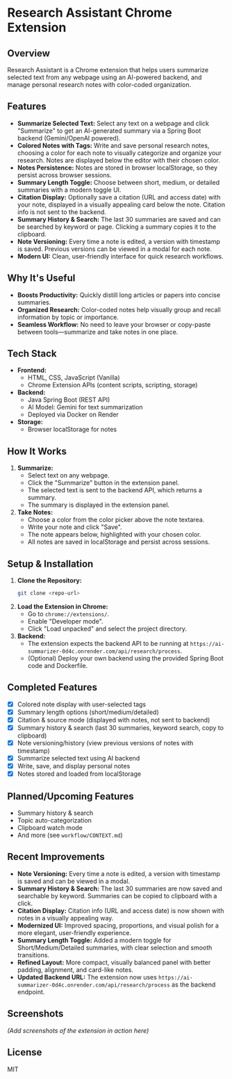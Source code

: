 # Research Assistant Chrome Extension

## Overview
Research Assistant is a Chrome extension that helps users summarize selected text from any webpage using an AI-powered backend, and manage personal research notes with color-coded organization.

## Features
- **Summarize Selected Text:** Select any text on a webpage and click "Summarize" to get an AI-generated summary via a Spring Boot backend (Gemini/OpenAI powered).
- **Colored Notes with Tags:** Write and save personal research notes, choosing a color for each note to visually categorize and organize your research. Notes are displayed below the editor with their chosen color.
- **Notes Persistence:** Notes are stored in browser localStorage, so they persist across browser sessions.
- **Summary Length Toggle:** Choose between short, medium, or detailed summaries with a modern toggle UI.
- **Citation Display:** Optionally save a citation (URL and access date) with your note, displayed in a visually appealing card below the note. Citation info is not sent to the backend.
- **Summary History & Search:** The last 30 summaries are saved and can be searched by keyword or page. Clicking a summary copies it to the clipboard.
- **Note Versioning:** Every time a note is edited, a version with timestamp is saved. Previous versions can be viewed in a modal for each note.
- **Modern UI:** Clean, user-friendly interface for quick research workflows.

## Why It's Useful
- **Boosts Productivity:** Quickly distill long articles or papers into concise summaries.
- **Organized Research:** Color-coded notes help visually group and recall information by topic or importance.
- **Seamless Workflow:** No need to leave your browser or copy-paste between tools—summarize and take notes in one place.

## Tech Stack
- **Frontend:**
  - HTML, CSS, JavaScript (Vanilla)
  - Chrome Extension APIs (content scripts, scripting, storage)
- **Backend:**
  - Java Spring Boot (REST API)
  - AI Model: Gemini for text summarization
  - Deployed via Docker on Render
- **Storage:**
  - Browser localStorage for notes

## How It Works
1. **Summarize:**
   - Select text on any webpage.
   - Click the "Summarize" button in the extension panel.
   - The selected text is sent to the backend API, which returns a summary.
   - The summary is displayed in the extension panel.
2. **Take Notes:**
   - Choose a color from the color picker above the note textarea.
   - Write your note and click "Save".
   - The note appears below, highlighted with your chosen color.
   - All notes are saved in localStorage and persist across sessions.

## Setup & Installation
1. **Clone the Repository:**
   ```bash
   git clone <repo-url>
   ```
2. **Load the Extension in Chrome:**
   - Go to `chrome://extensions/`.
   - Enable "Developer mode".
   - Click "Load unpacked" and select the project directory.
3. **Backend:**
   - The extension expects the backend API to be running at `https://ai-summarizer-0d4c.onrender.com/api/research/process`.
   - (Optional) Deploy your own backend using the provided Spring Boot code and Dockerfile.

## Completed Features
- [x] Colored note display with user-selected tags
- [x] Summary length options (short/medium/detailed)
- [x] Citation & source mode (displayed with notes, not sent to backend)
- [x] Summary history & search (last 30 summaries, keyword search, copy to clipboard)
- [x] Note versioning/history (view previous versions of notes with timestamp)
- [x] Summarize selected text using AI backend
- [x] Write, save, and display personal notes
- [x] Notes stored and loaded from localStorage

## Planned/Upcoming Features
- Summary history & search
- Topic auto-categorization
- Clipboard watch mode
- And more (see `workflow/CONTEXT.md`)

## Recent Improvements
- **Note Versioning:** Every time a note is edited, a version with timestamp is saved and can be viewed in a modal.
- **Summary History & Search:** The last 30 summaries are now saved and searchable by keyword. Summaries can be copied to clipboard with a click.
- **Citation Display:** Citation info (URL and access date) is now shown with notes in a visually appealing way.
- **Modernized UI:** Improved spacing, proportions, and visual polish for a more elegant, user-friendly experience.
- **Summary Length Toggle:** Added a modern toggle for Short/Medium/Detailed summaries, with clear selection and smooth transitions.
- **Refined Layout:** More compact, visually balanced panel with better padding, alignment, and card-like notes.
- **Updated Backend URL:** The extension now uses `https://ai-summarizer-0d4c.onrender.com/api/research/process` as the backend endpoint.

## Screenshots
*(Add screenshots of the extension in action here)*

## License
MIT
